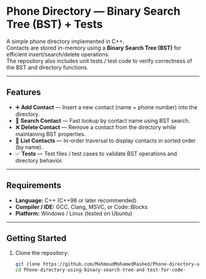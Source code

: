 # Phone Directory — Binary Search Tree (BST) + Tests

A simple phone directory implemented in C++.  
Contacts are stored in-memory using a **Binary Search Tree (BST)** for efficient insert/search/delete operations.  
The repository also includes unit tests / test code to verify correctness of the BST and directory functions.

---

## Features

- ➕ **Add Contact** — Insert a new contact (name + phone number) into the directory.  
- 🔎 **Search Contact** — Fast lookup by contact name using BST search.  
- ❌ **Delete Contact** — Remove a contact from the directory while maintaining BST properties.  
- 📜 **List Contacts** — In-order traversal to display contacts in sorted order (by name).  
- ✅ **Tests** — Test files / test cases to validate BST operations and directory behavior.

---

## Requirements

- **Language:** C++ (C++98 or later recommended)  
- **Compiler / IDE:** GCC, Clang, MSVC, or Code::Blocks  
- **Platform:** Windows / Linux (tested on Ubuntu)

---

## Getting Started

1. Clone the repository:
   ```bash
   git clone https://github.com/MahmoudMohamedRashed/Phone-directory-using-binary-search-tree-and-test-for-code-.git
   cd Phone-directory-using-binary-search-tree-and-test-for-code-
